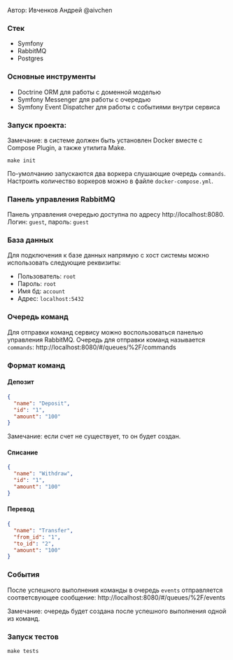 Автор: Ивченков Андрей @aivchen

### Стек

- Symfony
- RabbitMQ
- Postgres

### Основные инструменты

- Doctrine ORM для работы с доменной моделью
- Symfony Messenger для работы с очередью
- Symfony Event Dispatcher для работы с событиями внутри сервиса

### Запуск проекта:

Замечание: в системе должен быть установлен Docker вместе с Compose Plugin, а также утилита Make.

```shell
make init
```

По-умолчанию запускаются два воркера слушающие очередь `commands`. Настроить количество воркеров можно в файле `docker-compose.yml`.

### Панель управления RabbitMQ

Панель управления очередью доступна по адресу http://localhost:8080.
Логин: `guest`, пароль: `guest`

### База данных

Для подключения к базе данных напрямую с хост системы можно использовать следующие реквизиты:

- Пользователь: `root`
- Пароль: `root`
- Имя бд: `account`
- Адрес: `localhost:5432`

### Очередь команд

Для отправки команд сервису можно воспользоваться панелью управления RabbitMQ.
Очередь для отправки команд называется `commands`: http://localhost:8080/#/queues/%2F/commands

### Формат команд

#### Депозит

```json
{
  "name": "Deposit",
  "id": "1",
  "amount": "100"
}
```

Замечание: если счет не существует, то он будет создан.

#### Списание

```json
{
  "name": "Withdraw",
  "id": "1",
  "amount": "100"
}
```

#### Перевод

```json
{
  "name": "Transfer",
  "from_id": "1",
  "to_id": "2",
  "amount": "100"
}
```

### События

После успешного выполнения команды в очередь `events` отправляется соответсвующее
сообщение: http://localhost:8080/#/queues/%2F/events

Замечание: очередь будет создана после успешного выполнения одной из команд.

### Запуск тестов

```shell
make tests
```

